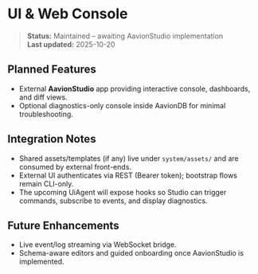 # UI & Web Console

> **Status:** Maintained – awaiting AavionStudio implementation  
> **Last updated:** 2025-10-20

## Planned Features
- External **AavionStudio** app providing interactive console, dashboards, and diff views.  
- Optional diagnostics-only console inside AavionDB for minimal troubleshooting.

## Integration Notes
- Shared assets/templates (if any) live under `system/assets/` and are consumed by external front-ends.  
- External UI authenticates via REST (Bearer token); bootstrap flows remain CLI-only.  
- The upcoming UiAgent will expose hooks so Studio can trigger commands, subscribe to events, and display diagnostics.

## Future Enhancements
- Live event/log streaming via WebSocket bridge.  
- Schema-aware editors and guided onboarding once AavionStudio is implemented.

